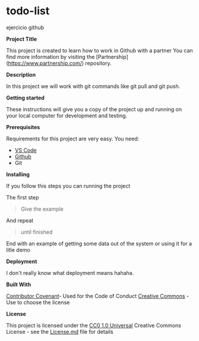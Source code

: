 # todo-list
ejercicio github

**Project Title**

This project is created to learn how to work in Github with a partner
You can find more information by visiting the [Partnership] (https://www.partnership.com/) repository.

**Description**

In this project we will work with git commands like git pull and git push. 

**Getting started**

These instructions will give you a copy of the project up and running on your local computer for development and testing.

**Prerequisites**

Requirements for this project are very easy. You need:
- [VS Code](https://code.visualstudio.com/)
- [Github](https://github.com/)
- Git

**Installing**

 If you follow this steps you can running the project

 The first step

 > Give the example

 And repeat

 > until finished

 End with an example of getting some data out of the system or using it for a litle demo
 
**Deployment**

I don't really know what deployment means hahaha. 

**Built With**

[Contributor Covenant](https://www.contributor.com/)- Used
for the Code of Conduct
[Creative Commons](https://www.creative.com/) - Use to choose 
the license

**License**

This project is licensed under the [CC0 1.0 Universal](https://www.universal.com/)
Creative Commons License - see the [License.md](https://www.licensemd.com/) file for details 







